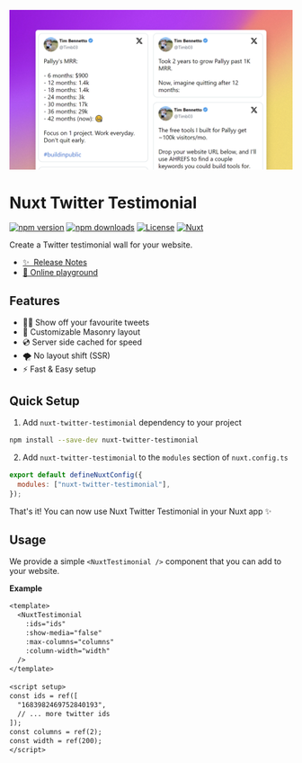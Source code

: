 ![Nuxt Twitter Testimonial](./.github/assets/og-landscape.png)

# Nuxt Twitter Testimonial

[![npm version][npm-version-src]][npm-version-href]
[![npm downloads][npm-downloads-src]][npm-downloads-href]
[![License][license-src]][license-href]
[![Nuxt][nuxt-src]][nuxt-href]

Create a Twitter testimonial wall for your website.

- [✨ &nbsp;Release Notes](/CHANGELOG.md)
- [🏀 Online playground](https://stackblitz.com/github/your-org/nuxt-twitter-testimonial?file=playground%2Fapp.vue)

## Features

- 👏🏻 Show off your favourite tweets
- 🍱 Customizable Masonry layout
- 💿 Server side cached for speed
- 🌪 No layout shift (SSR)
- ⚡ Fast & Easy setup

## Quick Setup

1. Add `nuxt-twitter-testimonial` dependency to your project

```bash
npm install --save-dev nuxt-twitter-testimonial
```

2. Add `nuxt-twitter-testimonial` to the `modules` section of `nuxt.config.ts`

```js
export default defineNuxtConfig({
  modules: ["nuxt-twitter-testimonial"],
});
```

That's it! You can now use Nuxt Twitter Testimonial in your Nuxt app ✨

## Usage

We provide a simple `<NuxtTestimonial />` component that you can add to your website.

**Example**

```vue
<template>
  <NuxtTestimonial
    :ids="ids" 
    :show-media="false"
    :max-columns="columns"
    :column-width="width"
  />
</template>

<script setup>
const ids = ref([
  "1683982469752840193",
  // ... more twitter ids
]);
const columns = ref(2);
const width = ref(200);
</script>
```


<!-- Badges -->
[npm-version-src]: https://img.shields.io/npm/v/nuxt-twitter-testimonial/latest.svg?style=flat&colorA=18181B&colorB=28CF8D
[npm-version-href]: https://npmjs.com/package/nuxt-twitter-testimonial

[npm-downloads-src]: https://img.shields.io/npm/dm/nuxt-twitter-testimonial.svg?style=flat&colorA=18181B&colorB=28CF8D
[npm-downloads-href]: https://npmjs.com/package/nuxt-twitter-testimonial

[license-src]: https://img.shields.io/npm/l/nuxt-twitter-testimonial.svg?style=flat&colorA=18181B&colorB=28CF8D
[license-href]: https://npmjs.com/package/nuxt-twitter-testimonial

[nuxt-src]: https://img.shields.io/badge/Nuxt-18181B?logo=nuxt.js
[nuxt-href]: https://nuxt.com

